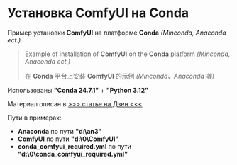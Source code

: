# Установка ComfyUI на Conda
Пример установки **ComfyUI** на платформе **Conda** _(Minconda, Anaconda ect.)_
> Example of installation of **ComfyUI** on the **Conda** platform _(Minconda, Anaconda ect.)_
> 
> 在 **Conda** 平台上安装 **ComfyUI** 的示例 _(Minconda、Anaconda 等)_

Использованы **"Conda 24.7.1"** + **"Python 3.12"**

Материал описан в [>>> статье на Дзен <<<](https://dzen.ru/a/Zuf0zJSUvCO69zj-)

Пути в примерах:
- **Anaconda** по пути **"d:\an3"**
- **ComfyUI** по пути **"d:\0\ComfyUI"**
- **conda_comfyui_required.yml** по пути **"d:\0\conda_comfyui_required.yml"**
